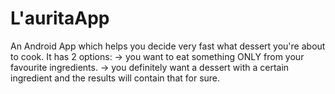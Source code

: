 # L'auritaApp
An Android App which helps you decide very fast what dessert you're about to cook. 
It has 2 options: 
-> you want to eat something ONLY from your favourite ingredients.
-> you definitely want a dessert with a certain ingredient and the results will contain that for sure.
